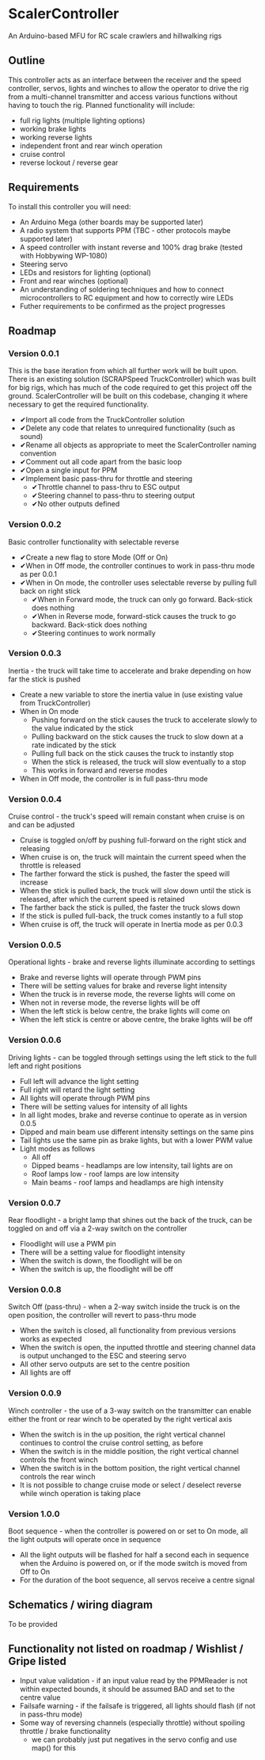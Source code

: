 ﻿# ScalerController
An Arduino-based MFU for RC scale crawlers and hillwalking rigs

## Outline

This controller acts as an interface between the receiver and the speed controller, servos, lights and winches to allow the operator to drive the rig from a multi-channel transmitter and access various functions without having to touch the rig.  Planned functionality will include:

- full rig lights (multiple lighting options)
- working brake lights
- working reverse lights
- independent front and rear winch operation
- cruise control
- reverse lockout / reverse gear

## Requirements

To install this controller you will need:

- An Arduino Mega (other boards may be supported later)
- A radio system that supports PPM (TBC - other protocols maybe supported later)
- A speed controller with instant reverse and 100% drag brake (tested with Hobbywing WP-1080)
- Steering servo
- LEDs and resistors for lighting (optional)
- Front and rear winches (optional)
- An understanding of soldering techniques and how to connect microcontrollers to RC equipment and how to correctly wire LEDs
- Futher requirements to be confirmed as the project progresses

## Roadmap

### Version 0.0.1

This is the base iteration from which all further work will be built upon.  There is an existing solution (SCRAPSpeed TruckController) which was built for big rigs, which has much of the code required to get this project off the ground.  ScalerController will be built on this codebase, changing it where necessary to get the required functionality.

- ✔Import all code from the TruckController solution
- ✔Delete any code that relates to unrequired functionality (such as sound)
- ✔Rename all objects as appropriate to meet the ScalerController naming convention
- ✔Comment out all code apart from the basic loop
- ✔Open a single input for PPM
- ✔Implement basic pass-thru for throttle and steering
  - ✔Throttle channel to pass-thru to ESC output
  - ✔Steering channel to pass-thru to steering output
  - ✔No other outputs defined
  
### Version 0.0.2

Basic controller functionality with selectable reverse

- ✔Create a new flag to store Mode (Off or On)
- ✔When in Off mode, the controller continues to work in pass-thru mode as per 0.0.1
- ✔When in On mode, the controller uses selectable reverse by pulling full back on right stick
  - ✔When in Forward mode, the truck can only go forward.  Back-stick does nothing
  - ✔When in Reverse mode, forward-stick causes the truck to go backward.  Back-stick does nothing
  - ✔Steering continues to work normally

### Version 0.0.3

Inertia - the truck will take time to accelerate and brake depending on how far the stick is pushed

- Create a new variable to store the inertia value in (use existing value from TruckController)
- When in On mode
  - Pushing forward on the stick causes the truck to accelerate slowly to the value indicated by the stick
  - Pulling backward on the stick causes the truck to slow down at a rate indicated by the stick
  - Pulling full back on the stick causes the truck to instantly stop
  - When the stick is released, the truck will slow eventually to a stop
  - This works in forward and reverse modes
- When in Off mode, the controller is in full pass-thru mode

### Version 0.0.4
 
Cruise control - the truck's speed will remain constant when cruise is on and can be adjusted 

- Cruise is toggled on/off by pushing full-forward on the right stick and releasing
- When cruise is on, the truck will maintain the current speed when the throttle is released
- The farther forward the stick is pushed, the faster the speed will increase
- When the stick is pulled back, the truck will slow down until the stick is released, after which the current speed is retained
- The farther back the stick is pulled, the faster the truck slows down
- If the stick is pulled full-back, the truck comes instantly to a full stop
- When cruise is off, the truck will operate in Inertia mode as per 0.0.3

### Version 0.0.5

Operational lights - brake and reverse lights illuminate according to settings

- Brake and reverse lights will operate through PWM pins
- There will be setting values for brake and reverse light intensity
- When the truck is in reverse mode, the reverse lights will come on
- When not in reverse mode, the reverse lights will be off
- When the left stick is below centre, the brake lights will come on
- When the left stick is centre or above centre, the brake lights will be off

### Version 0.0.6

Driving lights - can be toggled through settings using the left stick to the full left and right positions

- Full left will advance the light setting
- Full right will retard the light setting
- All lights will operate through PWM pins
- There will be setting values for intensity of all lights
- In all light modes, brake and reverse continue to operate as in version 0.0.5
- Dipped and main beam use different intensity settings on the same pins
- Tail lights use the same pin as brake lights, but with a lower PWM value
- Light modes as follows
  - All off
  - Dipped beams - headlamps are low intensity, tail lights are on
  - Roof lamps low - roof lamps are low intensity
  - Main beams - roof lamps and headlamps are high intensity
  
### Version 0.0.7
 
Rear floodlight - a bright lamp that shines out the back of the truck, can be toggled on and off via a 2-way switch on the controller
 
- Floodlight will use a PWM pin
- There will be a setting value for floodlight intensity
- When the switch is down, the floodlight will be on
- When the switch is up, the floodlight will be off

### Version 0.0.8

Switch Off (pass-thru) - when a 2-way switch inside the truck is on the open position, the controller will revert to pass-thru mode

- When the switch is closed, all functionality from previous versions works as expected
- When the switch is open, the inputted throttle and steering channel data is output unchanged to the ESC and steering servo
- All other servo outputs are set to the centre position
- All lights are off

### Version 0.0.9

Winch controller - the use of a 3-way switch on the transmitter can enable either the front or rear winch to be operated by the right vertical axis

- When the switch is in the up position, the right vertical channel continues to control the cruise control setting, as before
- When the switch is in the middle position, the right vertical channel controls the front winch
- When the switch is in the bottom position, the right vertical channel controls the rear winch
- It is not possible to change cruise mode or select / deselect reverse while winch operation is taking place

### Version 1.0.0

Boot sequence - when the controller is powered on or set to On mode, all the light outputs will operate once in sequence

- All the light outputs will be flashed for half a second each in sequence when the Arduino is powered on, or if the mode switch is moved from Off to On
- For the duration of the boot sequence, all servos receive a centre signal

## Schematics / wiring diagram

To be provided

## Functionality not listed on roadmap / Wishlist / Gripe listed

- Input value validation - if an input value read by the PPMReader is not within expected bounds, it should be assumed BAD and set to the centre value
- Failsafe warning - if the failsafe is triggered, all lights should flash (if not in pass-thru mode)
- Some way of reversing channels (especially throttle) without spoiling throttle / brake functionality
  - we can probably just put negatives in the servo config and use map() for this